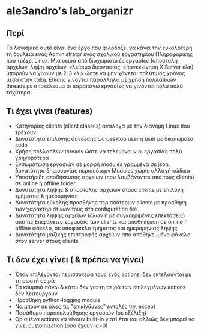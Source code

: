 # ale3andro's lab_organizr
## Περί
Το λογισμικό αυτό είναι ένα έργο που φιλοδοξεί να κάνει την ευκολότερη τη 
δουλειά ενός Administrator ενός σχολικού εργαστηρίου Πληροφορικής που 
τρέχει Linux. 
Μια σειρά από διαχειριστικές εργασίες (αποστολή αρχείων, λήψη αρχείων, 
κλείσιμο διεργασίας, επανεκκίνηση X Server κλπ) μπορούν να γίνουν με 2-3 κλικ
ώστε να μην χάνεται πολύτιμος χρόνος μέσα στην τάξη.
Επίσης γίνονται παράλληλα με χρήση πολλαπλών threads με αποτέλεσμα οι 
παραπάνω εργασίες να γίνονται πολύ πολύ ταχύτερα

## Τι έχει γίνει (features)
* Κατηγορίες clients (client classes) ανάλογα με την διανομή Linux που τρέχουν
* Δυνατότητα επιλογής σύνδεσης ως desktop user ή user με δικαιώματα sudo
* Χρήση πολλαπλών threads ώστε να τελειώνουν οι εργασίας πολύ γρηγορότερα
* Ενσωμάτωση εργασιών σε μορφή modules γραμμένα σε json, δυνατότητα δημιουργίας
περισσότερν Modules χωρίς αλλαγή κώδικα
* Υποστήριξη αποθήκευσης αρχείων (που λαμβάνονται από τους clients) σε online ή offline folder
* Δυνατότητα λήψης & αποστολής αρχείων στους clients με επιλογή τμήματος & ημερομηνίας
* Δυνατότητα εύκολης προσθήκης περισσότερων clients με προσθήκη των χαρακτηριστικών τους στο configuration file
* Δυνατότητα λήψης αρχείων (όλων ή με συγκεκριμένες επεκτάσεις) από τις Επιφάνειες εργασίας των clients και αποθήκευση σε online ή offline φάκελο, σε υποφάκελο τμήματος και ημερομηνίας λήψης
* Δυνατότητα μαζικής επιστροφής αρχείων από αποθηκευμένο φάκελο στον server στους clients

## Τι δεν έχει γίνει ( & πρέπει να γίνει)
* Όταν επιλέγονται περισσότερα τους ενός actions, δεν εκτελούνται με τη σωστή σειρά
* Τα κουμπιά πάνω & κάτω δεν για τη σειρά των επιλεγμένων actions δεν λειτουργούν
* Προσθήκη python-logging module
* Να μπουν σε όλες τις "επικίνδυνες" εντολές try, except
* Παράθυρο παρακολούθησης εργασιών (σε εξέλιξη)
* Ορισμένα actions να γίνουν built-in γιατί έτσι και αλλιώς δεν μπορεί να γίνει customization (όσα έχουν id=0)



